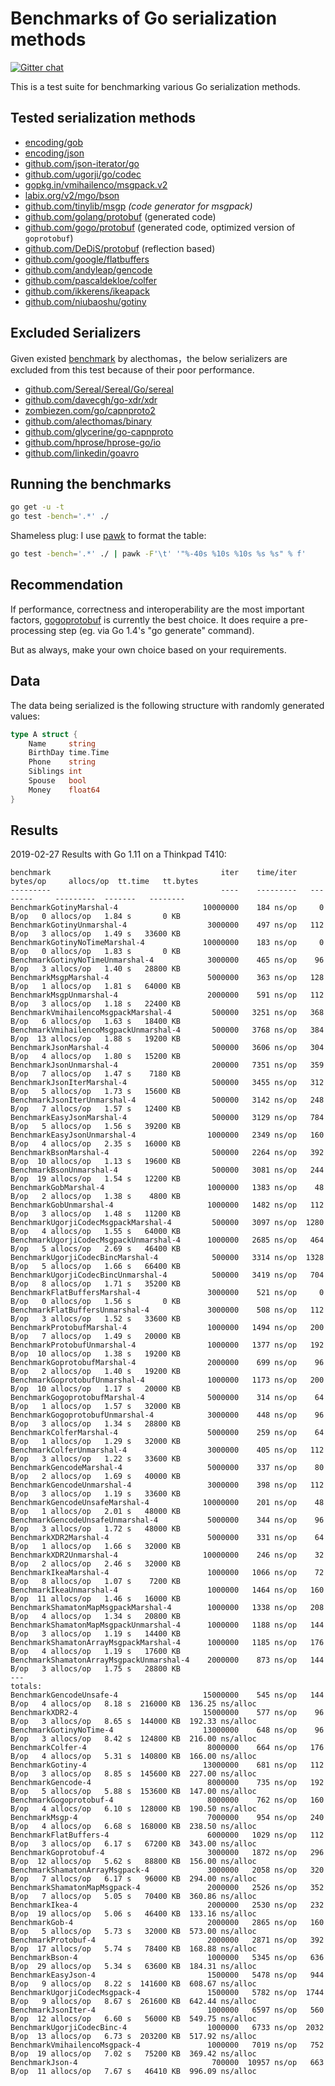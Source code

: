 # Benchmarks of Go serialization methods

[![Gitter chat](https://badges.gitter.im/alecthomas.png)](https://gitter.im/alecthomas/Lobby)

This is a test suite for benchmarking various Go serialization methods.

## Tested serialization methods

- [encoding/gob](http://golang.org/pkg/encoding/gob/)
- [encoding/json](http://golang.org/pkg/encoding/json/)
- [github.com/json-iterator/go](https://github.com/json-iterator/go)
- [github.com/ugorji/go/codec](https://github.com/ugorji/go/tree/master/codec)
- [gopkg.in/vmihailenco/msgpack.v2](https://github.com/vmihailenco/msgpack)
- [labix.org/v2/mgo/bson](https://labix.org/v2/mgo/bson)
- [github.com/tinylib/msgp](https://github.com/tinylib/msgp) *(code generator for msgpack)*
- [github.com/golang/protobuf](https://github.com/golang/protobuf) (generated code)
- [github.com/gogo/protobuf](https://github.com/gogo/protobuf) (generated code, optimized version of `goprotobuf`)
- [github.com/DeDiS/protobuf](https://github.com/DeDiS/protobuf) (reflection based)
- [github.com/google/flatbuffers](https://github.com/google/flatbuffers)
- [github.com/andyleap/gencode](https://github.com/andyleap/gencode)
- [github.com/pascaldekloe/colfer](https://github.com/pascaldekloe/colfer)
- [github.com/ikkerens/ikeapack](https://github.com/ikkerens/ikeapack)
- [github.com/niubaoshu/gotiny](https://github.com/niubaoshu/gotiny)

## Excluded Serializers

Given existed [benchmark](https://github.com/alecthomas/go_serialization_benchmarks) by alecthomas，the below serializers are excluded from this test because of their poor performance.

- [github.com/Sereal/Sereal/Go/sereal](https://github.com/Sereal/Sereal)
- [github.com/davecgh/go-xdr/xdr](https://github.com/davecgh/go-xdr)
- [zombiezen.com/go/capnproto2](https://godoc.org/zombiezen.com/go/capnproto2)
- [github.com/alecthomas/binary](https://github.com/alecthomas/binary)
- [github.com/glycerine/go-capnproto](https://github.com/glycerine/go-capnproto)
- [github.com/hprose/hprose-go/io](https://github.com/hprose/hprose-go)
- [github.com/linkedin/goavro](https://github.com/linkedin/goavro)

## Running the benchmarks

```bash
go get -u -t
go test -bench='.*' ./
```

Shameless plug: I use [pawk](https://github.com/alecthomas/pawk) to format the table:

```bash
go test -bench='.*' ./ | pawk -F'\t' '"%-40s %10s %10s %s %s" % f'
```

## Recommendation

If performance, correctness and interoperability are the most
important factors, [gogoprotobuf](https://gogo.github.io/) is
currently the best choice. It does require a pre-processing step (eg.
via Go 1.4's "go generate" command).

But as always, make your own choice based on your requirements.

## Data

The data being serialized is the following structure with randomly generated values:

```go
type A struct {
    Name     string
    BirthDay time.Time
    Phone    string
    Siblings int
    Spouse   bool
    Money    float64
}
```


## Results

2019-02-27 Results with Go 1.11 on a Thinkpad T410:

```
benchmark                                      iter    time/iter   bytes/op     allocs/op  tt.time   tt.bytes
---------                                      ----    ---------   --------     ---------  -------   --------
BenchmarkGotinyMarshal-4                   10000000    184 ns/op     0 B/op   0 allocs/op   1.84 s       0 KB
BenchmarkGotinyUnmarshal-4                  3000000    497 ns/op   112 B/op   3 allocs/op   1.49 s   33600 KB
BenchmarkGotinyNoTimeMarshal-4             10000000    183 ns/op     0 B/op   0 allocs/op   1.83 s       0 KB
BenchmarkGotinyNoTimeUnmarshal-4            3000000    465 ns/op    96 B/op   3 allocs/op   1.40 s   28800 KB
BenchmarkMsgpMarshal-4                      5000000    363 ns/op   128 B/op   1 allocs/op   1.81 s   64000 KB
BenchmarkMsgpUnmarshal-4                    2000000    591 ns/op   112 B/op   3 allocs/op   1.18 s   22400 KB
BenchmarkVmihailencoMsgpackMarshal-4         500000   3251 ns/op   368 B/op   6 allocs/op   1.63 s   18400 KB
BenchmarkVmihailencoMsgpackUnmarshal-4       500000   3768 ns/op   384 B/op  13 allocs/op   1.88 s   19200 KB
BenchmarkJsonMarshal-4                       500000   3606 ns/op   304 B/op   4 allocs/op   1.80 s   15200 KB
BenchmarkJsonUnmarshal-4                     200000   7351 ns/op   359 B/op   7 allocs/op   1.47 s    7180 KB
BenchmarkJsonIterMarshal-4                   500000   3455 ns/op   312 B/op   5 allocs/op   1.73 s   15600 KB
BenchmarkJsonIterUnmarshal-4                 500000   3142 ns/op   248 B/op   7 allocs/op   1.57 s   12400 KB
BenchmarkEasyJsonMarshal-4                   500000   3129 ns/op   784 B/op   5 allocs/op   1.56 s   39200 KB
BenchmarkEasyJsonUnmarshal-4                1000000   2349 ns/op   160 B/op   4 allocs/op   2.35 s   16000 KB
BenchmarkBsonMarshal-4                       500000   2264 ns/op   392 B/op  10 allocs/op   1.13 s   19600 KB
BenchmarkBsonUnmarshal-4                     500000   3081 ns/op   244 B/op  19 allocs/op   1.54 s   12200 KB
BenchmarkGobMarshal-4                       1000000   1383 ns/op    48 B/op   2 allocs/op   1.38 s    4800 KB
BenchmarkGobUnmarshal-4                     1000000   1482 ns/op   112 B/op   3 allocs/op   1.48 s   11200 KB
BenchmarkUgorjiCodecMsgpackMarshal-4         500000   3097 ns/op  1280 B/op   4 allocs/op   1.55 s   64000 KB
BenchmarkUgorjiCodecMsgpackUnmarshal-4      1000000   2685 ns/op   464 B/op   5 allocs/op   2.69 s   46400 KB
BenchmarkUgorjiCodecBincMarshal-4            500000   3314 ns/op  1328 B/op   5 allocs/op   1.66 s   66400 KB
BenchmarkUgorjiCodecBincUnmarshal-4          500000   3419 ns/op   704 B/op   8 allocs/op   1.71 s   35200 KB
BenchmarkFlatBuffersMarshal-4               3000000    521 ns/op     0 B/op   0 allocs/op   1.56 s       0 KB
BenchmarkFlatBuffersUnmarshal-4             3000000    508 ns/op   112 B/op   3 allocs/op   1.52 s   33600 KB
BenchmarkProtobufMarshal-4                  1000000   1494 ns/op   200 B/op   7 allocs/op   1.49 s   20000 KB
BenchmarkProtobufUnmarshal-4                1000000   1377 ns/op   192 B/op  10 allocs/op   1.38 s   19200 KB
BenchmarkGoprotobufMarshal-4                2000000    699 ns/op    96 B/op   2 allocs/op   1.40 s   19200 KB
BenchmarkGoprotobufUnmarshal-4              1000000   1173 ns/op   200 B/op  10 allocs/op   1.17 s   20000 KB
BenchmarkGogoprotobufMarshal-4              5000000    314 ns/op    64 B/op   1 allocs/op   1.57 s   32000 KB
BenchmarkGogoprotobufUnmarshal-4            3000000    448 ns/op    96 B/op   3 allocs/op   1.34 s   28800 KB
BenchmarkColferMarshal-4                    5000000    259 ns/op    64 B/op   1 allocs/op   1.29 s   32000 KB
BenchmarkColferUnmarshal-4                  3000000    405 ns/op   112 B/op   3 allocs/op   1.22 s   33600 KB
BenchmarkGencodeMarshal-4                   5000000    337 ns/op    80 B/op   2 allocs/op   1.69 s   40000 KB
BenchmarkGencodeUnmarshal-4                 3000000    398 ns/op   112 B/op   3 allocs/op   1.19 s   33600 KB
BenchmarkGencodeUnsafeMarshal-4            10000000    201 ns/op    48 B/op   1 allocs/op   2.01 s   48000 KB
BenchmarkGencodeUnsafeUnmarshal-4           5000000    344 ns/op    96 B/op   3 allocs/op   1.72 s   48000 KB
BenchmarkXDR2Marshal-4                      5000000    331 ns/op    64 B/op   1 allocs/op   1.66 s   32000 KB
BenchmarkXDR2Unmarshal-4                   10000000    246 ns/op    32 B/op   2 allocs/op   2.46 s   32000 KB
BenchmarkIkeaMarshal-4                      1000000   1066 ns/op    72 B/op   8 allocs/op   1.07 s    7200 KB
BenchmarkIkeaUnmarshal-4                    1000000   1464 ns/op   160 B/op  11 allocs/op   1.46 s   16000 KB
BenchmarkShamatonMapMsgpackMarshal-4        1000000   1338 ns/op   208 B/op   4 allocs/op   1.34 s   20800 KB
BenchmarkShamatonMapMsgpackUnmarshal-4      1000000   1188 ns/op   144 B/op   3 allocs/op   1.19 s   14400 KB
BenchmarkShamatonArrayMsgpackMarshal-4      1000000   1185 ns/op   176 B/op   4 allocs/op   1.19 s   17600 KB
BenchmarkShamatonArrayMsgpackUnmarshal-4    2000000    873 ns/op   144 B/op   3 allocs/op   1.75 s   28800 KB
---
totals:
BenchmarkGencodeUnsafe-4                   15000000    545 ns/op   144 B/op   4 allocs/op   8.18 s  216000 KB  136.25 ns/alloc
BenchmarkXDR2-4                            15000000    577 ns/op    96 B/op   3 allocs/op   8.65 s  144000 KB  192.33 ns/alloc
BenchmarkGotinyNoTime-4                    13000000    648 ns/op    96 B/op   3 allocs/op   8.42 s  124800 KB  216.00 ns/alloc
BenchmarkColfer-4                           8000000    664 ns/op   176 B/op   4 allocs/op   5.31 s  140800 KB  166.00 ns/alloc
BenchmarkGotiny-4                          13000000    681 ns/op   112 B/op   3 allocs/op   8.85 s  145600 KB  227.00 ns/alloc
BenchmarkGencode-4                          8000000    735 ns/op   192 B/op   5 allocs/op   5.88 s  153600 KB  147.00 ns/alloc
BenchmarkGogoprotobuf-4                     8000000    762 ns/op   160 B/op   4 allocs/op   6.10 s  128000 KB  190.50 ns/alloc
BenchmarkMsgp-4                             7000000    954 ns/op   240 B/op   4 allocs/op   6.68 s  168000 KB  238.50 ns/alloc
BenchmarkFlatBuffers-4                      6000000   1029 ns/op   112 B/op   3 allocs/op   6.17 s   67200 KB  343.00 ns/alloc
BenchmarkGoprotobuf-4                       3000000   1872 ns/op   296 B/op  12 allocs/op   5.62 s   88800 KB  156.00 ns/alloc
BenchmarkShamatonArrayMsgpack-4             3000000   2058 ns/op   320 B/op   7 allocs/op   6.17 s   96000 KB  294.00 ns/alloc
BenchmarkShamatonMapMsgpack-4               2000000   2526 ns/op   352 B/op   7 allocs/op   5.05 s   70400 KB  360.86 ns/alloc
BenchmarkIkea-4                             2000000   2530 ns/op   232 B/op  19 allocs/op   5.06 s   46400 KB  133.16 ns/alloc
BenchmarkGob-4                              2000000   2865 ns/op   160 B/op   5 allocs/op   5.73 s   32000 KB  573.00 ns/alloc
BenchmarkProtobuf-4                         2000000   2871 ns/op   392 B/op  17 allocs/op   5.74 s   78400 KB  168.88 ns/alloc
BenchmarkBson-4                             1000000   5345 ns/op   636 B/op  29 allocs/op   5.34 s   63600 KB  184.31 ns/alloc
BenchmarkEasyJson-4                         1500000   5478 ns/op   944 B/op   9 allocs/op   8.22 s  141600 KB  608.67 ns/alloc
BenchmarkUgorjiCodecMsgpack-4               1500000   5782 ns/op  1744 B/op   9 allocs/op   8.67 s  261600 KB  642.44 ns/alloc
BenchmarkJsonIter-4                         1000000   6597 ns/op   560 B/op  12 allocs/op   6.60 s   56000 KB  549.75 ns/alloc
BenchmarkUgorjiCodecBinc-4                  1000000   6733 ns/op  2032 B/op  13 allocs/op   6.73 s  203200 KB  517.92 ns/alloc
BenchmarkVmihailencoMsgpack-4               1000000   7019 ns/op   752 B/op  19 allocs/op   7.02 s   75200 KB  369.42 ns/alloc
BenchmarkJson-4                              700000  10957 ns/op   663 B/op  11 allocs/op   7.67 s   46410 KB  996.09 ns/alloc
```

